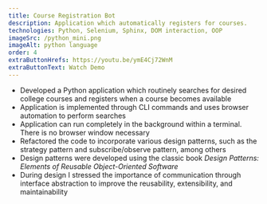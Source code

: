 ```yaml
---
title: Course Registration Bot
description: Application which automatically registers for courses.
technologies: Python, Selenium, Sphinx, DOM interaction, OOP
imageSrc: /python_mini.png
imageAlt: python language
order: 4
extraButtonHrefs: https://youtu.be/ymE4Cj72WnM
extraButtonText: Watch Demo
---
```


- Developed a Python application which routinely searches for desired college courses and registers when a course becomes available
- Application is implemented through CLI commands and uses browser automation to perform searches
- Application can run completely in the background within a terminal. There is no browser window necessary
- Refactored the code to incorporate various design patterns, such as the strategy pattern and subscribe/observe pattern, among others
- Design patterns were developed using the classic book _Design Patterns: Elements of Reusable Object-Oriented Software_
- During design I stressed the importance of communication through interface abstraction to improve the reusability, extensibility, and maintainability
